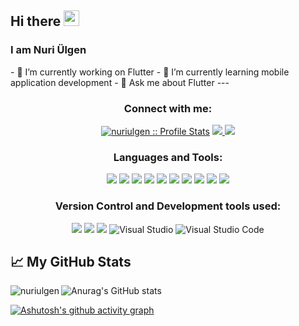 <!-- welcome message -->  
<h2>Hi there <img src="https://media.giphy.com/media/hvRJCLFzcasrR4ia7z/giphy.gif" width="25px"></h2>

<h3>I am Nuri Ülgen </h3>  
- 🔭 I’m currently working on Flutter
- 🌱 I’m currently learning mobile application development
- 💬 Ask me about Flutter
---
  
<h3 align=center>Connect with me:</h3>
<p align="center">
 <p align="center" dir="auto">
<a target="_blank" rel="noopener noreferrer" href="https://camo.githubusercontent.com/a108fa14f425c183fdb1a4a2ca347e3e1db31ae4d58c0dae52213494737abddf/68747470733a2f2f6b6f6d617265762e636f6d2f67687076632f3f757365726e616d653d61746963696164656d26636f6c6f723d677265656e"><img src="https://komarev.com/ghpvc/?username=nuriulgen&label=Profile%20views&color=0e75b6&style=flat" alt="nuriulgen :: Profile Stats" data-canonical-src="https://komarev.com/ghpvc/?username=aticiadem&amp;color=green" style="max-width: 100%;"></a>


<a href="https://www.linkedin.com/in/nuri-ülgen" rel="nofollow">
    <img src="https://camo.githubusercontent.com/a21dd661508f600d545c254d21aa4e2a6f003362edeee147dd8ac14d76ade072/68747470733a2f2f696d672e736869656c64732e696f2f62616467652f4c696e6b6564696e2d3030373742353f7374796c653d666f722d7468652d6261646765266c6f676f3d6c696e6b6564696e266c6f676f436f6c6f723d7768697465" data-canonical-src="https://img.shields.io/badge/Linkedin-0077B5?style=for-the-badge&amp;logo=linkedin&amp;logoColor=white" style="max-width: 100%;">
  </a>

<a href="mailto:nuriulgen04400@gmail.com">
    <img src="https://camo.githubusercontent.com/571384769c09e0c66b45e39b5be70f68f552db3e2b2311bc2064f0d4a9f5983b/68747470733a2f2f696d672e736869656c64732e696f2f62616467652f476d61696c2d4431343833363f7374796c653d666f722d7468652d6261646765266c6f676f3d676d61696c266c6f676f436f6c6f723d7768697465" data-canonical-src="https://img.shields.io/badge/Gmail-D14836?style=for-the-badge&amp;logo=gmail&amp;logoColor=white" style="max-width: 100%;">
  </a>


<h3 align="center">Languages and Tools:</h3>
<p align="center">
 <img src="https://img.shields.io/badge/C-00599C?style=for-the-badge&logo=c&logoColor=white&style=plastic" />
 <img src="https://img.shields.io/badge/Dart-0175C2?style=for-the-badge&logo=Dart&logoColor=61DAFB&style=plastic" />
 <img src="https://img.shields.io/badge/Flutter-02569B?style=for-the-badge&logo=flutter&logoColor=61DAFB&style=plastic" />
 <img src="https://img.shields.io/badge/Java-ED8B00?style=for-the-badge&logo=java&logoColor=white&style=plastic" />
 <img src="https://img.shields.io/badge/Firebase-FFCA28?style=for-the-badge&logo=Firebase&logoColor=white&style=plastic" />
 <img src="https://img.shields.io/badge/MySQL-00000F?style=for-the-badge&logo=mysql&logoColor=white&style=plastic" />
 <img src="https://img.shields.io/badge/SQLite-003B57?style=for-the-badge&logo=SQlite&logoColor=white&style=plastic" />
 <img src="https://img.shields.io/badge/Hive-FDEE21?style=for-the-badge&logo=Hive&logoColor=white&style=plastic" />
 <img src="https://img.shields.io/badge/Selenium-43B02A?style=for-the-badge&logo=Selenium&logoColor=white&style=plastic" />
 <img src="https://img.shields.io/badge/Adobe Xd-FF61F6?style=for-the-badge&logo=AdobeXd&logoColor=white&style=plastic" />

</p>


<h3 align="center">Version Control and Development tools used:</h3>
<p align="center">
  <img src="https://img.shields.io/badge/Git-F05032?style=for-the-badge&logo=Git&logoColor=white&style=plastic" />
  <img src="https://img.shields.io/badge/Git-Hub-0175C2?style=for-the-badge&logo=Github&logoColor=61DAFB&style=plastic" />
  <img src="https://img.shields.io/badge/AndroidStudio-3DDC84?style=for-the-badge&logo=android+studio&logoColor=white&style=plastic" />
  <img alt="Visual Studio" src="https://img.shields.io/badge/Visual Studio-5C2D91?logo=visual+studio&logoColor=white&style=flat" />
  <img alt="Visual Studio Code" src="https://img.shields.io/badge/Visual Studio Code-007ACC?logo=visual+studio+code&logoColor=white&style=flat" />


## &#x1f4c8; My GitHub Stats

<p><img align="left" src="https://github-readme-stats.vercel.app/api/top-langs?username=nuriulgen&show_icons=true&theme=tokyonight&locale=en&layout=compact" alt="nuriulgen" /></p>

![Anurag's GitHub stats](https://github-readme-stats.vercel.app/api?username=nuriulgen&show_icons=true&theme=tokyonight&hide=prs,stars) 

[![Ashutosh's github activity graph](https://activity-graph.herokuapp.com/graph?username=nuriulgen&theme=react-dark)](https://github.com/nuriulgen/github-readme-activity-graph)

<br />
